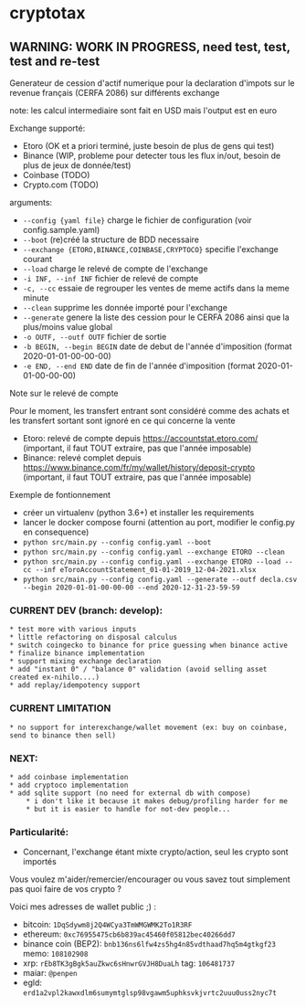 # cryptotax

## WARNING: WORK IN PROGRESS, need test, test, test and re-test

Generateur de cession d'actif numerique pour la declaration d'impots sur le revenue français (CERFA 2086) sur différents exchange

note: les calcul intermediaire sont fait en USD mais l'output est en euro

Exchange supporté:
* Etoro (OK et a priori terminé, juste besoin de plus de gens qui test)
* Binance (WIP, probleme pour detecter tous les flux in/out, besoin de plus de jeux de donnée/test)
* Coinbase (TODO)
* Crypto.com (TODO)

arguments:
* `--config {yaml file}` charge le fichier de configuration (voir config.sample.yaml) 
* `--boot`                (re)créé la structure de BDD necessaire
* `--exchange {ETORO,BINANCE,COINBASE,CRYPTOCO}` specifie l'exchange courant
* `--load`  charge le relevé de compte de l'exchange
* `-i INF, --inf INF`     fichier de relevé de compte
* `-c, --cc`              essaie de regrouper les ventes de meme actifs dans la meme minute
* `--clean` supprime les donnée importé pour l'exchange
* `--generate` genere la liste des cession pour le CERFA 2086 ainsi que la plus/moins value global
* `-o OUTF, --outf OUTF`  fichier de sortie
* `-b BEGIN, --begin BEGIN` date de debut de l'année d'imposition (format 2020-01-01-00-00-00)
* `-e END, --end END`  date de fin de l'année d'imposition (format 2020-01-01-00-00-00)

Note sur le relevé de compte

Pour le moment, les transfert entrant sont considéré comme des achats et les transfert sortant sont ignoré en ce qui concerne la vente

* Etoro: relevé de compte depuis https://accountstat.etoro.com/ (important, il faut TOUT extraire, pas que l'année imposable)
* Binance: relevé complet depuis https://www.binance.com/fr/my/wallet/history/deposit-crypto (important, il faut TOUT extraire, pas que l'année imposable)



Exemple de fontionnement
* créer un virtualenv (python 3.6+) et installer les requirements
* lancer le docker compose fourni (attention au port, modifier le config.py en consequence)
* `python src/main.py --config config.yaml --boot`
* `python src/main.py --config config.yaml --exchange ETORO --clean`
* `python src/main.py --config config.yaml --exchange ETORO --load --cc --inf eToroAccountStatement_01-01-2019_12-04-2021.xlsx`
* `python src/main.py --config config.yaml --generate --outf decla.csv --begin 2020-01-01-00-00-00 --end 2020-12-31-23-59-59`


### CURRENT DEV (branch: develop):

    * test more with various inputs
    * little refactoring on disposal calculus
    * switch coingecko to binance for price guessing when binance active
    * finalize binance implementation
    * support mixing exchange declaration
    * add "instant 0" / "balance 0" validation (avoid selling asset created ex-nihilo....)
    * add replay/idempotency support

### CURRENT LIMITATION

    * no support for interexchange/wallet movement (ex: buy on coinbase, send to binance then sell)  

### NEXT: 

    * add coinbase implementation
    * add cryptoco implementation
    * add sqlite support (no need for external db with compose)
        * i don't like it because it makes debug/profiling harder for me
        * but it is easier to handle for not-dev people...


### Particularité:
* Concernant, l'exchange étant mixte crypto/action, seul les crypto sont importés  

Vous voulez m'aider/remercier/encourager ou vous savez tout simplement pas quoi faire de vos crypto ?

Voici mes adresses de wallet public ;) :

* bitcoin: `1DqSdywm8j2Q4WCya3TmWMGWMK2To1R3RF`
* ethereum: `0xc76955475cb6b839ac45460f05812bec40266dd7`
* binance coin (BEP2): `bnb136ns6lfw4zs5hg4n85vdthaad7hq5m4gtkgf23` memo: `108102908`
* xrp: `rEb8TK3gBgk5auZkwc6sHnwrGVJH8DuaLh` tag: `106481737`
* maiar: `@penpen`
* egld: `erd1a2vpl2kawxdlm6sumymtglsp98vgawm5uphksvkjvrtc2uuu0uss2nyc7t`

